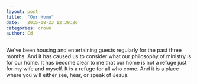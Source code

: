 ```yaml
---
layout: post
title:  "Our Home"
date:   2015-08-23 12:39:26
categories: crown
author: Ed
---
```

We've been housing and entertaining guests regularly for the past three months.  And it has caused us to consider what our philosophy of ministry is for our home. It has become clear to me that our home is not a refuge just for my wife and myself. It is a refuge for all who come. And it is a place where you will either see, hear, or speak of Jesus.
